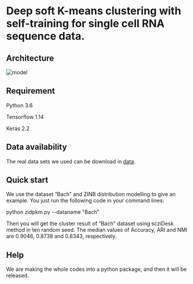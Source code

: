 Deep soft K-means clustering with self-training for single cell RNA sequence data.
=====

Architecture
-----
![model](https://github.com/xuebaliang/scziDesk/blob/master/Architecture/scziDesk_architecture.JPG)

Requirement
-----
Python 3.6

Tensorflow 1.14

Keras 2.2

Data availability
-----
The real data sets we used can be download in <a href="https://drive.google.com/drive/folders/1BIZxZNbouPtGf_cyu7vM44G5EcbxECeu">data</a>.

Quick start
-----
We use the dataset “Bach” and ZINB distribution modelling to give an example. You just run the following code in your command lines:

python zidpkm.py --dataname "Bach"

Then you will get the cluster result of “Bach” dataset using scziDesk method in ten random seed. The median values of Accuracy, ARI and NMI are 0.9046, 0.8738 and 0.8343, respectively. 

Help
-----
We are making the whole codes into a python package, and then it will be released. 

